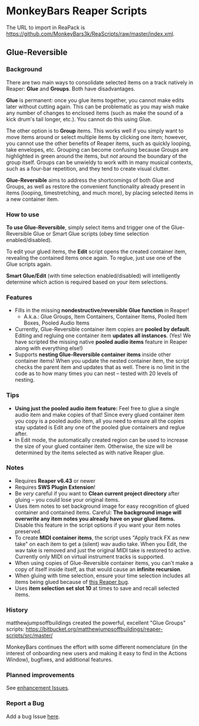 # MonkeyBars Reaper Scripts

The URL to import in ReaPack is https://github.com/MonkeyBars3k/ReaScripts/raw/master/index.xml.


## Glue-Reversible

### Background

There are two main ways to consolidate selected items on a track natively in Reaper: **Glue** and **Groups**. Both have disadvantages. 

**Glue** is permanent: once you glue items together, you cannot make edits later without cutting again. This can be problematic as you may wish make any number of changes to enclosed items (such as make the sound of a kick drum's tail longer, etc.). You cannot do this using Glue.

The other option is to **Group** items. This works well if you simply want to  move items around or select multiple items by clicking one item; however, you cannot use the other benefits of Reaper items, such as quickly looping, take envelopes, etc. Grouping can become confusing because Groups are highlighted in green around the items, but *not* around the boundary of the group itself. Groups can be unwieldy to work with in many musical contexts, such as a four-bar repetition, and they tend to create visual clutter.

**Glue-Reversible** aims to address the shortcomings of both Glue and Groups, as well as restore the convenient functionality already present in items (looping, timestretching, and much more), by placing selected items in a new container item.

### How to use

**To use Glue-Reversible**, simply select items and trigger one of the Glue-Reversible Glue or Smart Glue scripts (obey time selection enabled/disabled).

To edit your glued items, the **Edit** script opens the created container item, revealing the contained items once again. To reglue, just use one of the Glue scripts again. 

**Smart Glue/Edit** (with time selection enabled/disabled) will intelligently determine which action is required based on your item selections.

### Features
- Fills in the missing **nondestructive/reversible Glue function** in Reaper!
  - A.k.a.: Glue Groups, Item Containers, Container Items, Pooled Item Boxes, Pooled Audio Items
- Currently, Glue-Reversible container item copies are **pooled by default**. Editing and regluing one container item **updates all instances**. (Yes! We have scripted the missing native **pooled audio items** feature in Reaper along with everything else!)
- Supports **nesting Glue-Reversible container items** inside other container items! When you update the nested container item, the script checks the parent item and updates that as well. There is no limit in the code as to how many times you can nest – tested with 20 levels of nesting.

### Tips
- **Using just the pooled audio item feature:** Feel free to glue a single audio item and make copies of that! Since every glued container item you copy is a pooled audio item, all you need to ensure all the copies stay updated is Edit any one of the pooled glue containers and reglue after.
- In Edit mode, the automatically created region can be used to increase the size of your glued container item. Otherwise, the size will be determined by the items selected as with native Reaper glue.

### Notes
- Requires **Reaper v6.43** or newer
- Requires **SWS Plugin Extension**!
- Be _very_ careful if you want to **Clean current project directory** after gluing – you could lose your original items.
- Uses item notes to set background image for easy recognition of glued container and contained items. Careful: **The background image will overwrite any item notes you already have on your glued items.** Disable this feature in the script options if you want your item notes preserved.
- To create **MIDI container items**, the script uses "Apply track FX as new take" on each item to get a (silent) wav audio take. When you Edit, the wav take is removed and just the original MIDI take is restored to active. Currently only MIDI on virtual instrument tracks is supported.
- When using copies of Glue-Reversible container items, you can't make a copy of itself inside itself, as that would cause an **infinite recursion**.
- When gluing with time selection, ensure your time selection includes all items being glued because of [this Reaper bug](https://forums.cockos.com/showthread.php?t=258769).
- Uses **item selection set slot 10** at times to save and recall selected items.
 
### History

matthewjumpsoffbuildings created the powerful, excellent "Glue Groups" scripts: https://bitbucket.org/matthewjumpsoffbuildings/reaper-scripts/src/master/

MonkeyBars continues the effort with some different nomenclature (in the interest of onboarding new users and making it easy to find in the Actions Window), bugfixes, and additional features.


### Planned improvements
See [enhancement Issues](https://github.com/MonkeyBars3k/ReaScripts/issues?q=is%3Aissue+is%3Aopen+label%3Aenhancement).

### Report a Bug
Add a bug Issue [here](https://github.com/MonkeyBars3k/ReaScripts/issues/new).
